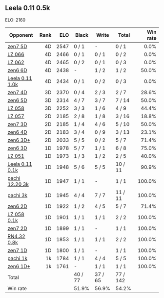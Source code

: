 ## Leela 0.11 0.5k ##

ELO: 2160

Opponent | Rank | ELO | Black | Write | Total | Win rate
---------|-----:|----:|-------|-------|-------|-------:
[zen7 5D](zen7%205D.md) | 4D | 2547 | 0 / 1 | - | 0 / 1 | 0.0%
[LZ 066](LZ%20066.md) | 4D | 2466 | 0 / 1 | 0 / 1 | 0 / 2 | 0.0%
[LZ 062](LZ%20062.md) | 4D | 2465 | 0 / 2 | 0 / 1 | 0 / 3 | 0.0%
[zen6 6D](zen6%206D.md) | 4D | 2438 | - | 1 / 2 | 1 / 2 | 50.0%
[Leela 0.11 1.0k](Leela%200.11%201.0k.md) | 4D | 2434 | 0 / 1 | 0 / 2 | 0 / 3 | 0.0%
[zen7 4D](zen7%204D.md) | 3D | 2370 | 0 / 4 | 2 / 3 | 2 / 7 | 28.6%
[zen6 5D](zen6%205D.md) | 3D | 2314 | 4 / 7 | 3 / 7 | 7 / 14 | 50.0%
[LZ 058](LZ%20058.md) | 3D | 2252 | 3 / 3 | 1 / 6 | 4 / 9 | 44.4%
[LZ 057](LZ%20057.md) | 2D | 2185 | 2 / 8 | 1 / 8 | 3 / 16 | 18.8%
[zen7 3D](zen7%203D.md) | 2D | 2185 | 1 / 4 | 4 / 6 | 5 / 10 | 50.0%
[zen6 4D](zen6%204D.md) | 2D | 2183 | 3 / 4 | 0 / 9 | 3 / 13 | 23.1%
[zen6 3D+](zen6%203D+.md) | 2D | 2033 | 5 / 5 | 0 / 2 | 5 / 7 | 71.4%
[zen6 3D](zen6%203D.md) | 1D | 1978 | 5 / 7 | 1 / 1 | 6 / 8 | 75.0%
[LZ 051](LZ%20051.md) | 1D | 1973 | 1 / 3 | 1 / 2 | 2 / 5 | 40.0%
[Leela 0.11 0.1k](Leela%200.11%200.1k.md) | 1D | 1948 | 5 / 6 | 5 / 5 | 10 / 11 | 90.9%
[pachi 12.20 3k](pachi%2012.20%203k.md) | 1D | 1947 | 1 / 1 | - | 1 / 1 | 100.0%
[pachi 3k](pachi%203k.md) | 1D | 1945 | 4 / 4 | 7 / 7 | 11 / 11 | 100.0%
[zen6 2D](zen6%202D.md) | 1D | 1922 | 1 / 2 | 4 / 5 | 5 / 7 | 71.4%
[LZ 058 0.1k](LZ%20058%200.1k.md) | 1D | 1901 | 1 / 1 | 1 / 1 | 2 / 2 | 100.0%
[zen7 2D](zen7%202D.md) | 1D | 1899 | 1 / 1 | - | 1 / 1 | 100.0%
[RN4.32 0.8k](RN4.32%200.8k.md) | 1D | 1853 | 1 / 1 | 1 / 1 | 2 / 2 | 100.0%
[zen7 1D](zen7%201D.md) | 1D | 1800 | 1 / 1 | - | 1 / 1 | 100.0%
[pachi 1k](pachi%201k.md) | 1k | 1784 | 1 / 1 | 4 / 4 | 5 / 5 | 100.0%
[zen6 1D+](zen6%201D+.md) | 1k | 1761 | - | 1 / 1 | 1 / 1 | 100.0%
Total | | | 40 / 77 | 37 / 65 | 77 / 142 | 
Win rate| | | 51.9% | 56.9% | 54.2% | 

